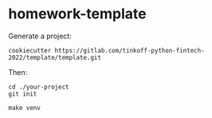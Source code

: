 # homework-template

Generate a project:

```
cookiecutter https://gitlab.com/tinkoff-python-fintech-2022/template/template.git
```

Then:

```
cd ./your-project
git init

make venv

```
